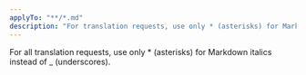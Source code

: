 ```yaml
---
applyTo: "**/*.md"
description: "For translation requests, use only * (asterisks) for Markdown italics."
---
```


For all translation requests, use only \* (asterisks) for Markdown italics instead of \_ (underscores).
